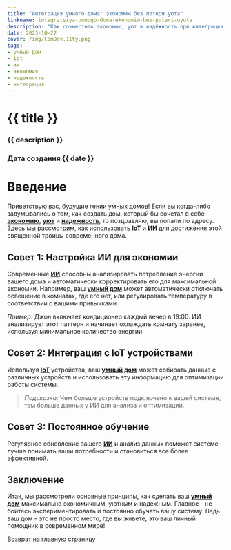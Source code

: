 ```yaml
---
title: "Интеграция умного дома: экономим без потери уюта"
linkname: integratsiya-umnogo-doma-ekonomim-bez-poteri-uyuta
description: "Как совместить экономию, уют и надёжность при интеграции умного дома с помощью IoT и ИИ."
date: 2023-10-22
cover: /img/ComDev.11ty.png
tags:
- умный дом
- iot
- ии
- экономия
- надежность
- интеграция
---
```


# {{ title }}
### {{ description }}
### Дата создания {{ date }}

# Введение
Приветствую вас, будущие гении умных домов! Если вы когда-либо задумывались о том, как создать дом, который бы сочетал в себе **[экономию](/)**, **[уют](/)** и **[надежность](/)**, то поздравляю, вы попали по адресу. Здесь мы рассмотрим, как использовать **[IoT](/)** и **[ИИ](/)** для достижения этой священной троицы современного дома.

## Совет 1: Настройка ИИ для экономии
Современные **[ИИ](/)** способны анализировать потребление энергии вашего дома и автоматически корректировать его для максимальной экономии. Например, ваш **[умный дом](/)** может автоматически отключать освещение в комнатах, где его нет, или регулировать температуру в соответствии с вашими привычками.

*Пример*: Джон включает кондиционер каждый вечер в 19:00. ИИ анализирует этот паттерн и начинает охлаждать комнату заранее, используя минимальное количество энергии.

## Совет 2: Интеграция с IoT устройствами
Используя **[IoT](/)** устройства, ваш **[умный дом](/)** может собирать данные с различных устройств и использовать эту информацию для оптимизации работы системы. 

> *Подсказка*: Чем больше устройств подключено к вашей системе, тем больше данных у ИИ для анализа и оптимизации.

## Совет 3: Постоянное обучение
Регулярное обновление вашего **[ИИ](/)** и анализ данных поможет системе лучше понимать ваши потребности и становиться все более эффективной.

## Заключение
Итак, мы рассмотрели основные принципы, как сделать ваш **[умный дом](/)** максимально экономичным, уютным и надежным. Главное - не бойтесь экспериментировать и постоянно обучать вашу систему. Ведь ваш дом - это не просто место, где вы живете, это ваш личный помощник в современном мире!

[Возврат на главную страницу](/)